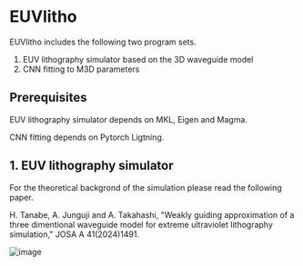 # EUVlitho
EUVlitho includes the following two program sets.
1. EUV lithography simulator based on the 3D waveguide model
2. CNN fitting to M3D parameters
## Prerequisites
EUV lithography simulator depends on MKL, Eigen and Magma.

CNN fitting depends on Pytorch Ligtning.
## 1. EUV lithography simulator
For the theoretical backgrond of the simulation please read the following paper.

H. Tanabe, A. Junguji and A. Takahashi, "Weakly guiding approximation of a three dimentional waveguide model for extreme ultraviolet lithography simulation," JOSA A 41(2024)1491.



![image](https://github.com/user-attachments/assets/c6ff3410-cc2e-41bf-b0fe-77007f11b0c2)
